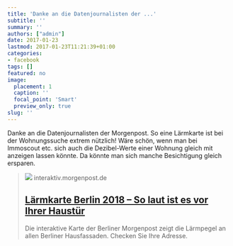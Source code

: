 ```yaml
---
title: 'Danke an die Datenjournalisten der ...'
subtitle: ''
summary: ''
authors: ["admin"]
date: 2017-01-23
lastmod: 2017-01-23T11:21:39+01:00
categories:
- facebook
tags: []
featured: no
image:
  placement: 1
  caption: ''
  focal_point: 'Smart'
  preview_only: true
slug: ''
---
```

Danke an die Datenjournalisten der Morgenpost. So eine Lärmkarte ist bei der Wohnungssuche extrem nützlich! Wäre schön, wenn man bei Immoscout etc. sich auch die Dezibel-Werte einer Wohnung gleich mit anzeigen lassen könnte. Da könnte man sich manche Besichtigung gleich ersparen. ﻿
> [![](https://interaktiv.morgenpost.de/laermkarte-berlin/images/thumb_neu.jpg)](http://interaktiv.morgenpost.de/laermkarte-berlin/)
> interaktiv.morgenpost.de
> ## [Lärmkarte Berlin 2018 – So laut ist es vor Ihrer Haustür](http://interaktiv.morgenpost.de/laermkarte-berlin/)
>
>Die interaktive Karte der Berliner Morgenpost zeigt die Lärmpegel an allen Berliner Hausfassaden. Checken Sie Ihre Adresse.

